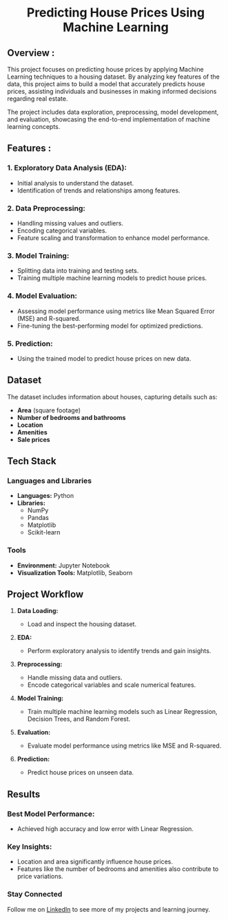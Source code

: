 <div align="center">

# Predicting House Prices Using Machine Learning 

</div>

## Overview :
This project focuses on predicting house prices by applying Machine Learning techniques to a housing dataset. By analyzing key features of the data, this project aims to build a model that accurately predicts house prices, assisting individuals and businesses in making informed decisions regarding real estate.

The project includes data exploration, preprocessing, model development, and evaluation, showcasing the end-to-end implementation of machine learning concepts.


## Features :
### 1. Exploratory Data Analysis (EDA):
- Initial analysis to understand the dataset.
- Identification of trends and relationships among features.

### 2. Data Preprocessing:
- Handling missing values and outliers.
- Encoding categorical variables.
- Feature scaling and transformation to enhance model performance.

### 3. Model Training:
- Splitting data into training and testing sets.
- Training multiple machine learning models to predict house prices.

### 4. Model Evaluation:
- Assessing model performance using metrics like Mean Squared Error (MSE) and R-squared.
- Fine-tuning the best-performing model for optimized predictions.

### 5. Prediction:
- Using the trained model to predict house prices on new data.

## Dataset
The dataset includes information about houses, capturing details such as:
- **Area** (square footage)
- **Number of bedrooms and bathrooms**
- **Location** 
- **Amenities**
- **Sale prices**

## Tech Stack

### Languages and Libraries
- **Languages:** Python
- **Libraries:**
  - NumPy
  - Pandas
  - Matplotlib
  - Scikit-learn

### Tools
- **Environment:** Jupyter Notebook
- **Visualization Tools:** Matplotlib, Seaborn

## Project Workflow

1. **Data Loading:**
   - Load and inspect the housing dataset.

2. **EDA:**
   - Perform exploratory analysis to identify trends and gain insights.

3. **Preprocessing:**
   - Handle missing data and outliers.
   - Encode categorical variables and scale numerical features.

4. **Model Training:**
   - Train multiple machine learning models such as Linear Regression, Decision Trees, and Random Forest.

5. **Evaluation:**
   - Evaluate model performance using metrics like MSE and R-squared.

6. **Prediction:**
   - Predict house prices on unseen data.

## Results

### Best Model Performance:
- Achieved high accuracy and low error with Linear Regression.

### Key Insights:
- Location and area significantly influence house prices.
- Features like the number of bedrooms and amenities also contribute to price variations.

### Stay Connected  
Follow me on [LinkedIn](https://www.linkedin.com/in/sowmya-sreenivasan/) to see more of my projects and learning journey.
